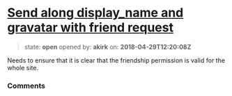 # [Send along display_name and gravatar with friend request](https://github.com/akirk/friends/issues/10)

> state: **open** opened by: **akirk** on: **2018-04-29T12:20:08Z**

Needs to ensure that it is clear that the friendship permission is valid for the whole site.

### Comments

